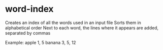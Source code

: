 # word-index
Creates an index of all the words used in an input file
Sorts them in alphabetical order
Next to each word, the lines where it appears are added, separated by commas

Example:
  apple	1, 5
  banana	3, 5, 12
